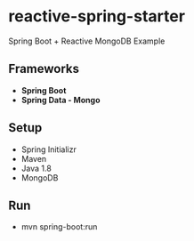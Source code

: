# reactive-spring-starter
 Spring Boot + Reactive MongoDB Example

## Frameworks

- **Spring Boot**
- **Spring Data - Mongo**

## Setup

- Spring Initializr
- Maven
- Java 1.8
- MongoDB

## Run

- mvn spring-boot:run
